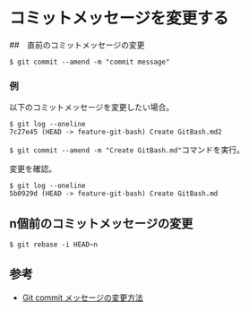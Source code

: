 # コミットメッセージを変更する

##　直前のコミットメッセージの変更

```
$ git commit --amend -m "commit message"
```

### 例

以下のコミットメッセージを変更したい場合。

```
$ git log --oneline
7c27e45 (HEAD -> feature-git-bash) Create GitBash.md2
```

`$ git commit --amend -m "Create GitBash.md"`コマンドを実行。

変更を確認。

```
$ git log --oneline
5b0929d (HEAD -> feature-git-bash) Create GitBash.md
```

## n個前のコミットメッセージの変更

```
$ git rebase -i HEAD~n
```

## 参考
- [Git commit メッセージの変更方法](https://qiita.com/kenose0328/items/185f7e8634d816c85a84)